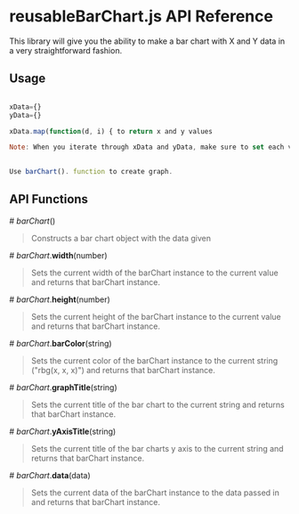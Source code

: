 # reusableBarChart.js API Reference

This library will give you the ability to make a bar chart with X and Y data in a very straightforward fashion.

## Usage

```javascript

xData={}
yData={}

xData.map(function(d, i) { to return x and y values

Note: When you iterate through xData and yData, make sure to set each value of x to "xValue" and y to "yValue"
 

Use barChart(). function to create graph. 


```

## API Functions


\# *barChart*()
> Constructs a bar chart object with the data given

\# *barChart*.**width**(number)
> Sets the current width of the barChart instance to the current value and returns that barChart instance.

\# *barChart*.**height**(number)
> Sets the current height of the barChart instance to the current value and returns that barChart instance.

\# *barChart*.**barColor**(string)
> Sets the current color of the barChart instance to the current string ("rbg(x, x, x)") and returns that barChart instance.

\# *barChart*.**graphTitle**(string)
> Sets the current title of the bar chart to the current string and returns that barChart instance. 

\# *barChart*.**yAxisTitle**(string)
> Sets the current title of the bar charts y axis to the current string and returns that barChart instance. 

\# *barChart*.**data**(data)
> Sets the current data of the barChart instance to the data passed in and returns that barChart instance.